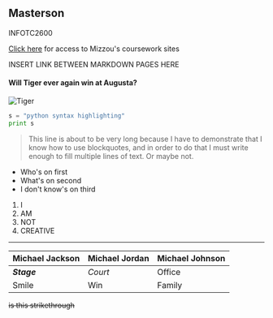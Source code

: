 ## Masterson ##
INFOTC2600


[Click here](https://courses.missouri.edu/ "Mizzou") for access to Mizzou's coursework sites

INSERT LINK BETWEEN MARKDOWN PAGES HERE

#### Will Tiger ever again win at Augusta? ####
![Tiger](https://media.golfdigest.com/photos/5aa9c7f93deb813d90b89ab2/1:1/w_768,c_limit/GettyImages-52612402.jpg "Tiger")

```python
s = "python syntax highlighting"
print s
```

>This line is about to be very long because I have to demonstrate that I know how to use blockquotes, and in order to do that I must write enough to fill multiple lines of text. Or maybe not.

* Who's on first
* What's on second
* I don't know's on third

1. I
2. AM
3. NOT
4. CREATIVE

_____

Michael Jackson |Michael Jordan| Michael Johnson|
--- |---| ---|
***Stage*** |*Court* |Office|
Smile| Win |Family|

~~is this strikethrough~~
